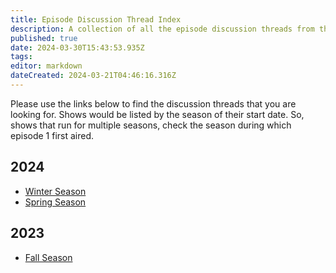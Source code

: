 ```yaml
---
title: Episode Discussion Thread Index
description: A collection of all the episode discussion threads from the community.
published: true
date: 2024-03-30T15:43:53.935Z
tags: 
editor: markdown
dateCreated: 2024-03-21T04:46:16.316Z
---
```


Please use the links below to find the discussion threads that you are looking for. Shows would be listed by the season of their start date. So, shows that run for multiple seasons, check the season during which episode 1 first aired.

## 2024

- [Winter Season](/2024/winter)
- [Spring Season](/2024/spring)

## 2023

- [Fall Season](/2023/fall)